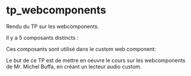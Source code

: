 # tp_webcomponents

Rendu du TP sur les webcomponents.

Il y a 5 composants distincts :

<my-equalizer>
<my-balance>
<vu-metter>
<freq-visualiser>

Ces composants sont utilisé dans le custom web component: 
  <my-player>
  
Le but de ce TP est de mettre en oeuvre le cours sur les webcomponents de Mr. Michel Buffa, en créant un lecteur audio custom.
